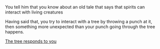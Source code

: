 You tell him that you know about an old tale that says that spirits can interact with living creatures

Having said that, you try to interact with a tree by throwing a punch at it, then something more unexpected 
than your punch going through the tree happens.

[The tree responds to you](living_creature/living_creature.md)

